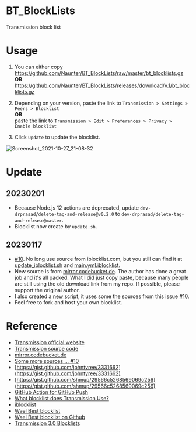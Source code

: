 # BT_BlockLists
Transmission block list

# Usage
1. You can either copy https://github.com/Naunter/BT_BlockLists/raw/master/bt_blocklists.gz  **OR**  https://github.com/Naunter/BT_BlockLists/releases/download/v.1/bt_blocklists.gz

2. Depending on your version, paste the link to `Transmission > Settings > Peers > Blocklist`   
   **OR**  
   paste the link to `Transmission > Edit > Preferences > Privacy > Enable blocklist`    
3. Click `Update` to update the blocklist.

![Screenshot_2021-10-27_21-08-32](https://user-images.githubusercontent.com/17890335/139168982-26b8ff86-d6e4-493a-bcb1-f1aa40593276.png)

# Update
## 20230201
- Because Node.js 12 actions are deprecated, update `dev-drprasad/delete-tag-and-release@v0.2.0` to `dev-drprasad/delete-tag-and-release@master`.
- Blocklist now create by `update.sh`.

## 20230117
- [#10](https://github.com/Naunter/BT_BlockLists/issues/10). No long use source from iblocklist.com, but you still can find it at [update_iblocklist.sh](https://github.com/Naunter/BT_BlockLists/blob/master/update_iblocklist.sh) and [main.yml.iblocklist](https://github.com/Naunter/BT_BlockLists/blob/master/.github/workflows/main.yml.iblocklist).
- New source is from [mirror.codebucket.de](https://mirror.codebucket.de/transmission/). The author has done a great job and it's all packed. What I did just copy paste, because many people are still using the old download link from my repo. If possible, please support the original author.
- I also created a [new script](https://github.com/Naunter/BT_BlockLists/blob/master/update.sh), it uses some the sources from this issue [#10](https://github.com/Naunter/BT_BlockLists/issues/10).
- Feel free to fork and host your own blocklist.

# Reference
- [Transmission official website](https://transmissionbt.com/)
- [Transmission source code](https://github.com/transmission/transmission)
- [mirror.codebucket.de](https://mirror.codebucket.de/transmission/)
- [Some more sources ... #10](https://github.com/Naunter/BT_BlockLists/issues/10)
- [https://gist.github.com/johntyree/3331662](https://gist.github.com/johntyree/3331662)
- [https://gist.github.com/shmup/29566c5268569069c256](https://gist.github.com/shmup/29566c5268569069c256)
- [GitHub Action for GitHub Push](https://github.com/ad-m/github-push-action)
- [What blocklist does Transmission Use?](https://github.com/transmission/transmission/blob/main/docs/Blocklists.md)
- [iblocklist](https://www.iblocklist.com/lists.php) 
- [Wael Best blocklist](https://www.wael.name/other/best-blocklist/)
- [Wael Best blocklist on Github](https://github.com/waelisa/Best-blocklist)
- [Transmission 3.0 Blocklists](https://forum.transmissionbt.com/viewtopic.php?t=20466)
